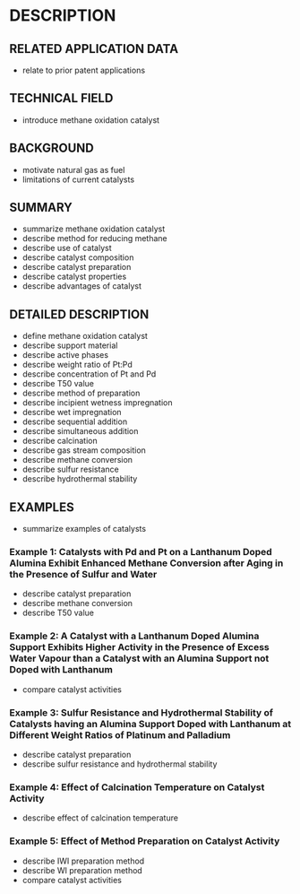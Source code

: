 # DESCRIPTION

## RELATED APPLICATION DATA

- relate to prior patent applications

## TECHNICAL FIELD

- introduce methane oxidation catalyst

## BACKGROUND

- motivate natural gas as fuel
- limitations of current catalysts

## SUMMARY

- summarize methane oxidation catalyst
- describe method for reducing methane
- describe use of catalyst
- describe catalyst composition
- describe catalyst preparation
- describe catalyst properties
- describe advantages of catalyst

## DETAILED DESCRIPTION

- define methane oxidation catalyst
- describe support material
- describe active phases
- describe weight ratio of Pt:Pd
- describe concentration of Pt and Pd
- describe T50 value
- describe method of preparation
- describe incipient wetness impregnation
- describe wet impregnation
- describe sequential addition
- describe simultaneous addition
- describe calcination
- describe gas stream composition
- describe methane conversion
- describe sulfur resistance
- describe hydrothermal stability

## EXAMPLES

- summarize examples of catalysts

### Example 1: Catalysts with Pd and Pt on a Lanthanum Doped Alumina Exhibit Enhanced Methane Conversion after Aging in the Presence of Sulfur and Water

- describe catalyst preparation
- describe methane conversion
- describe T50 value

### Example 2: A Catalyst with a Lanthanum Doped Alumina Support Exhibits Higher Activity in the Presence of Excess Water Vapour than a Catalyst with an Alumina Support not Doped with Lanthanum

- compare catalyst activities

### Example 3: Sulfur Resistance and Hydrothermal Stability of Catalysts having an Alumina Support Doped with Lanthanum at Different Weight Ratios of Platinum and Palladium

- describe catalyst preparation
- describe sulfur resistance and hydrothermal stability

### Example 4: Effect of Calcination Temperature on Catalyst Activity

- describe effect of calcination temperature

### Example 5: Effect of Method Preparation on Catalyst Activity

- describe IWI preparation method
- describe WI preparation method
- compare catalyst activities

